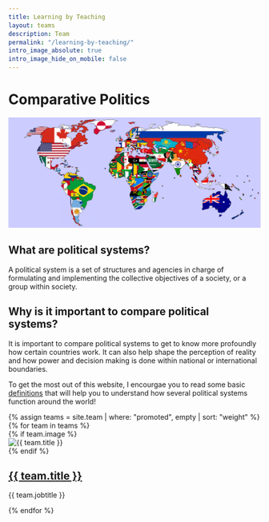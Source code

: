 ```yaml
---
title: Learning by Teaching
layout: teams
description: Team
permalink: "/learning-by-teaching/"
intro_image_absolute: true
intro_image_hide_on_mobile: false
---
```

# Comparative Politics <br>

<img src='/images/world.png' width=600 aligned=right>


## What are political systems? <br>

A political system is a set of structures and agencies in charge of formulating and implementing the collective objectives of a society, or a group within society. 


## Why is it important to compare political systems? <br>

It is important to compare political systems to get to know more profoundly how certain countries work. It can also help shape the perception of reality and how power and decision making is done within national or international boundaries. 

To get the most out of this website, I encourgae you to read some basic [definitions](/learning-by-teaching/definitions/) that will help you to understand how several political systems function around the world!

<div>
    <div class="row pt-6 pb-6">
        {% assign teams = site.team | where: "promoted", empty | sort: "weight" %}
        {% for team in teams %}
        <div class="col-12 col-md-4 mb-3">
            <div class="team team-summary">
                {% if team.image %}
                <div class="team-image">
                    <img width="60" height="60" alt="{{ team.title }}" class="img-fluid mb-2" src="{{ team.image | relative_url }}" />
                </div>
                {% endif %}
                <div class="team-meta">
                    <h2 class="team-name"><a href="{{ team.url | relative_url }}">{{ team.title }}</a></h2>
                    <p class="team-description">{{ team.jobtitle }}</p>
                </div>
            </div>
        </div>
        {% endfor %}
    </div>
</div>